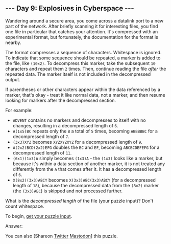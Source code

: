 \--- Day 9: Explosives in Cyberspace ---
----------

Wandering around a secure area, you come across a datalink port to a new part of the network. After briefly scanning it for interesting files, you find one file in particular that catches your attention. It's compressed with an experimental format, but fortunately, the documentation for the format is nearby.

The format compresses a sequence of characters. Whitespace is ignored. To indicate that some sequence should be repeated, a marker is added to the file, like `(10x2)`. To decompress this marker, take the subsequent `10` characters and repeat them `2` times. Then, continue reading the file *after* the repeated data. The marker itself is not included in the decompressed output.

If parentheses or other characters appear within the data referenced by a marker, that's okay - treat it like normal data, not a marker, and then resume looking for markers after the decompressed section.

For example:

* `ADVENT` contains no markers and decompresses to itself with no changes, resulting in a decompressed length of `6`.
* `A(1x5)BC` repeats only the `B` a total of `5` times, becoming `ABBBBBC` for a decompressed length of `7`.
* `(3x3)XYZ` becomes `XYZXYZXYZ` for a decompressed length of `9`.
* `A(2x2)BCD(2x2)EFG` doubles the `BC` and `EF`, becoming `ABCBCDEFEFG` for a decompressed length of `11`.
* `(6x1)(1x3)A` simply becomes `(1x3)A` - the `(1x3)` looks like a marker, but because it's within a data section of another marker, it is not treated any differently from the `A` that comes after it. It has a decompressed length of `6`.
* `X(8x2)(3x3)ABCY` becomes `X(3x3)ABC(3x3)ABCY` (for a decompressed length of `18`), because the decompressed data from the `(8x2)` marker (the `(3x3)ABC`) is skipped and not processed further.

What is the *decompressed length* of the file (your puzzle input)? Don't count whitespace.

To begin, [get your puzzle input](9/input).

Answer:

You can also [Shareon [Twitter](https://twitter.com/intent/tweet?text=%22Explosives+in+Cyberspace%22+%2D+Day+9+%2D+Advent+of+Code+2016&url=https%3A%2F%2Fadventofcode%2Ecom%2F2016%2Fday%2F9&related=ericwastl&hashtags=AdventOfCode) [Mastodon](javascript:void(0);)] this puzzle.